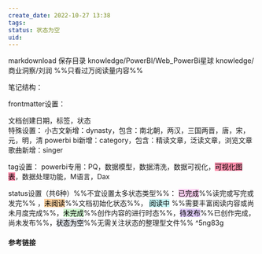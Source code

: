 ```yaml
---
create_date: 2022-10-27 13:38
tags: 
status: 状态为空 
uid: 
---
```


markdownload 保存目录
knowledge/PowerBI/Web_PowerBi星球
knowledge/商业洞察/刘润 %%只看过万阅读量内容%%

笔记结构：

frontmatter设置：

文档创建日期，标签，状态  
	特殊设置：
		小古文新增：dynasty，包含：南北朝，两汉，三国两晋，唐，宋，元，明，清
		powerbi bi新增：category，包含：精读文章，泛读文章，浏览文章
		歌曲新增：singer

tag设置：
	powerbi专用：PQ，数据模型，数据清洗，数据可视化，<mark style="background: #FF5582A6;">可视化图表</mark>，数据处理功能，M语言，Dax 

status设置（共6种）%%不宜设置太多状态类型%%：
<mark style="background: #FFB8EBA6;">已完成</mark>%%读完或写完或发完%% ，<mark style="background: #FFB86CA6;">未阅读</mark>%%文档初始化状态%%， <mark style="background: #ABF7F7A6;">阅读中</mark> %%需要丰富阅读内容或尚未月度完成%%，<mark style="background: #BBFABBA6;">未完成</mark>%%创作内容的进行时态%%，<mark style="background: #D2B3FFA6;">待发布</mark>%%已创作完成，尚未发布%%，<mark style="background: #CACFD9A6;">状态为空</mark>%%无需关注状态的整理型文件%%   ^5ng83g

#### 参考链接


